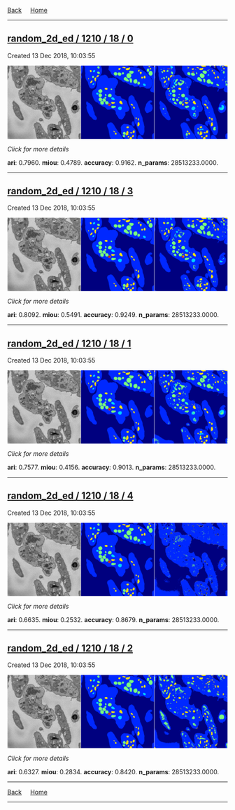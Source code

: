 
[Back](..)&nbsp;&nbsp;&nbsp;&nbsp;&nbsp;[Home](https://leapmanlab.github.io/snapshots)

---

<div class="summary"><a href="0"><h2>random_2d_ed / 1210 / 18 / 0</h2></a><p>Created 13 Dec 2018, 10:03:55
</p><a href="0"><img src="0/media/summary.png" align="center"></a><p>
<i>Click for more details</i>
</p></div>

**ari**: 0.7960. **miou**: 0.4789. **accuracy**: 0.9162. **n_params**: 28513233.0000. 

---

<div class="summary"><a href="3"><h2>random_2d_ed / 1210 / 18 / 3</h2></a><p>Created 13 Dec 2018, 10:03:55
</p><a href="3"><img src="3/media/summary.png" align="center"></a><p>
<i>Click for more details</i>
</p></div>

**ari**: 0.8092. **miou**: 0.5491. **accuracy**: 0.9249. **n_params**: 28513233.0000. 

---

<div class="summary"><a href="1"><h2>random_2d_ed / 1210 / 18 / 1</h2></a><p>Created 13 Dec 2018, 10:03:55
</p><a href="1"><img src="1/media/summary.png" align="center"></a><p>
<i>Click for more details</i>
</p></div>

**ari**: 0.7577. **miou**: 0.4156. **accuracy**: 0.9013. **n_params**: 28513233.0000. 

---

<div class="summary"><a href="4"><h2>random_2d_ed / 1210 / 18 / 4</h2></a><p>Created 13 Dec 2018, 10:03:55
</p><a href="4"><img src="4/media/summary.png" align="center"></a><p>
<i>Click for more details</i>
</p></div>

**ari**: 0.6635. **miou**: 0.2532. **accuracy**: 0.8679. **n_params**: 28513233.0000. 

---

<div class="summary"><a href="2"><h2>random_2d_ed / 1210 / 18 / 2</h2></a><p>Created 13 Dec 2018, 10:03:55
</p><a href="2"><img src="2/media/summary.png" align="center"></a><p>
<i>Click for more details</i>
</p></div>

**ari**: 0.6327. **miou**: 0.2834. **accuracy**: 0.8420. **n_params**: 28513233.0000. 

---

[Back](..)&nbsp;&nbsp;&nbsp;&nbsp;&nbsp;[Home](https://leapmanlab.github.io/snapshots)

---